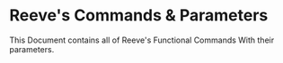 # Reeve's Commands & Parameters

This Document contains all of Reeve's Functional Commands With their parameters.
